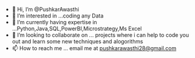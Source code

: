 - 👋 Hi, I’m @PushkarAwasthi
- 👀 I’m interested in ...coding any Data
- 🌱 I’m currently having expertise in ...Python,Java,SQL,PowerBI,Microstrategy,Ms Excel
- 💞️ I’m looking to collaborate on ... projects where i can help to code you out and learn some new techniques and alogorithms
- 📫 How to reach me ... email me at pushkarawasthi28@gmail.com

<!---
PushkarAwasthi/PushkarAwasthi is a ✨ special ✨ repository because its `README.md` (this file) appears on your GitHub profile.
You can click the Preview link to take a look at your changes.
--->
